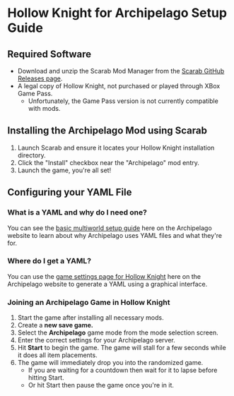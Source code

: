# Hollow Knight for Archipelago Setup Guide

## Required Software
* Download and unzip the Scarab Mod Manager from the [Scarab GitHub Releases page](https://github.com/fifty-six/Scarab/releases).
* A legal copy of Hollow Knight, not purchased or played through XBox Game Pass.
    * Unfortunately, the Game Pass version is not currently compatible with mods.

## Installing the Archipelago Mod using Scarab
1. Launch Scarab and ensure it locates your Hollow Knight installation directory.
2. Click the "Install" checkbox near the "Archipelago" mod entry.
3. Launch the game, you're all set!

## Configuring your YAML File
### What is a YAML and why do I need one?
You can see the [basic multiworld setup guide](/tutorial/Archipelago/setup/en) here on the Archipelago website to learn 
about why Archipelago uses YAML files and what they're for.

### Where do I get a YAML?
You can use the [game settings page for Hollow Knight](/games/Hollow%20Knight/player-settings) here on the Archipelago 
website to generate a YAML using a graphical interface.

### Joining an Archipelago Game in Hollow Knight
1. Start the game after installing all necessary mods.
2. Create a **new save game.**
3. Select the **Archipelago** game mode from the mode selection screen.
4. Enter the correct settings for your Archipelago server.
5. Hit **Start** to begin the game. The game will stall for a few seconds while it does all item placements.
6. The game will immediately drop you into the randomized game. 
   * If you are waiting for a countdown then wait for it to lapse before hitting Start.
   * Or hit Start then pause the game once you're in it.